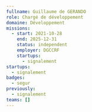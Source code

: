 ```yaml
---
fullname: Guillaume de GERANDO
role: Chargé de développement
domaine: Développement
missions:
  - start: 2021-10-28
    end: 2025-12-31
    status: independent
    employer: DGCCRF
    startups:
      - signalement
startups:
  - signalement
badges:
  - segur
previously:
  - signalement
teams: []
---
```

